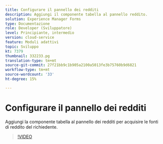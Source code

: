 ```yaml
---
title: Configurare il pannello dei redditi
description: Aggiungi il componente tabella al pannello reddito.
solution: Experience Manager Forms
type: Documentazione
role: Developer (Sviluppatore)
level: Principiante, intermedio
version: cloud-service
feature: Moduli adattivi
topic: Sviluppo
kt: 7379
thumbnail: 332233.pg
translation-type: tm+mt
source-git-commit: 27f21bb9c1b905a2100a5013fe3b75760b9d6821
workflow-type: tm+mt
source-wordcount: '33'
ht-degree: 15%

---
```



# Configurare il pannello dei redditi

Aggiungi la componente tabella al pannello dei redditi per acquisire le fonti di reddito del richiedente.

>[!VIDEO](https://video.tv.adobe.com/v/332233?quality=12&learn=on)

